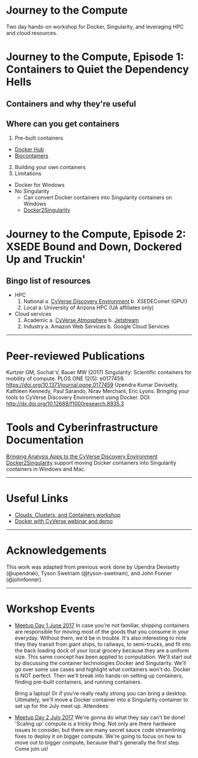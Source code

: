 # Journey to the Compute
Two day hands-on workshop for Docker, Singularity, and leveraging HPC and cloud resources.

# Journey to the Compute, Episode 1: Containers to Quiet the Dependency Hells

## Containers and why they're useful

## Where can you get containers
1. Pre-built containers
  * [Docker Hub](https://hub.docker.com/)
  * [Biocontainers](http://biocontainers.pro/)
2. Building your own containers
3. Limitations
  * Docker for Windows 
  * No Singularity
  	- Can convert Docker containers into Singularity containers on Windows
  	- [Docker2Singularity](https://hub.docker.com/r/tacc/docker2singularity/)

# Journey to the Compute, Episode 2: XSEDE Bound and Down, Dockered Up and Truckin'

## Bingo list of resources
- HPC
	1. National 
		a. [CyVerse Discovery Environment](de.cyverse.org)
		b. XSEDEComet (GPU!)		
	2. Local
		a. University of Arizona HPC (UA affiliates only)
- Cloud services
	1. Academic
		a. [CyVerse Atmosphere](atmo.cyverse.org)
		b. [Jetstream](https://use.jetstream-cloud.org/)
	2. Industry
		a. Amazon Web Services
		b. Google Cloud Services

---
# Peer-reviewed Publications
Kurtzer GM, Sochat V, Bauer MW (2017) Singularity: Scientific containers for mobility of compute. PLOS ONE 12(5): e0177459. https://doi.org/10.1371/journal.pone.0177459
Upendra Kumar Devisetty, Kathleen Kennedy, Paul Sarando, Nirav Merchant, Eric Lyons. Bringing your tools to CyVerse Discovery Environment using Docker. DOI: http://dx.doi.org/10.12688/f1000research.8935.3

# Tools and Cyberinfrastructure Documentation
[Bringing Analysis Apps to the CyVerse Discovery Environment](https://pods.iplantcollaborative.org/wiki/display/DEmanual/Dockerizing+Your+Tools+for+the+CyVerse+Discovery+Environment)
[Docker2Singularity](https://hub.docker.com/r/tacc/docker2singularity/) support moving Docker containers into Singularity containers in Windows and Mac.

----
# Useful Links
* [Clouds, Clusters, and Containers workshop](https://github.com/johnfonner/AKES2016)
* [Docker with CyVerse webinar and demo](https://github.com/upendrak/docker-webinar-1/blob/master/demo-1.md)

----

# Acknowledgements
This work was adapted from previous work done by Upendra Devisetty (@upendrak), Tyson Swetnam (@tyson-swetnam), and John Fonner (@johnfonner).

---

# Workshop Events
* [Meetup Day 1 June 2017](https://www.meetup.com/Tucson-Data-Science-Meetup/events/239386940/) 
  In case you're not familiar, shipping containers are responsible for moving most of the goods that you consume in your everyday. Without them, we'd be in trouble. It's also interesting to note they they transit from giant ships, to railways, to semi-trucks, and fit into the back loading dock of your local grocery because they are a uniform size. This same concept has been applied to computation. We'll start out by discussing the container technologies Docker and Singularity. We'll go over some use cases and highlight what containers won't do. Docker is NOT perfect. Then we'll break into hands-on setting up containers, finding pre-built containers, and running containers. 

  Bring a laptop! Or if you're really really strong you can bring a desktop. Ultimately, we'll move a Docker container into a Singularity container to set up for the July meet up.
  Attendees:

* [Meetup Day 2 July 2017](https://www.meetup.com/Tucson-Data-Science-Meetup/events/239386968/)
  We're gonna do what they say can't be done! 'Scaling up' compute is a tricky thing. Not only are there hardware issues to consider, but there are many secret sauce code streamlining fixes to deploy it on bigger compute. We're going to focus on how to move out to bigger compute, because that's generally the first step. Come join us! 

